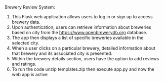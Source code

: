 Brewery Review System: 

1. This Flask web application allows users to log in or sign up to access brewery data. 
2. Upon authentication, users can retrieve information about breweries based on city from the https://www.openbrewerydb.org database. 
3. The app then displays a list of specific breweries available in the selected city. 
4. When a user clicks on a particular brewery, detailed information about that brewery and its associated city is presented. 
5. Within the brewery details section, users have the option to add reviews and ratings.
6. To run the code unzip templates.zip then execute app.py and now the web app is active
